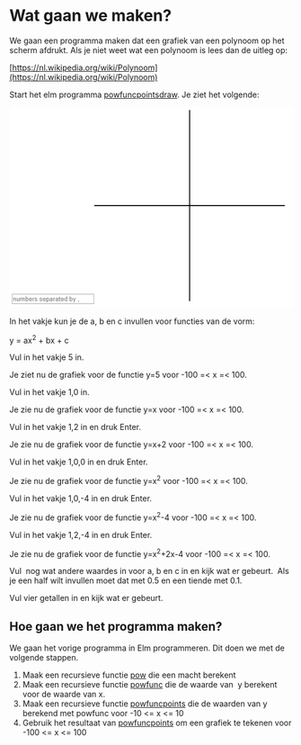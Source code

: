 
# Wat gaan we maken?

We gaan een programma maken dat een grafiek van een polynoom op het scherm afdrukt. Als je niet weet wat een polynoom is lees dan de uitleg op:

[https://nl.wikipedia.org/wiki/Polynoom](https://nl.wikipedia.org/wiki/Polynoom)

Start het elm programma
[powfuncpointsdraw](powfuncpointsdraw). Je ziet het volgende:

![axes](axes.png)

<p>In het vakje kun je de a, b en c invullen voor functies van de vorm:</p>

<p>y = ax<sup>2</sup> + bx + c</p>

<p>Vul in het vakje 5 in.</p>

<p>Je ziet nu de grafiek voor de functie y=5 voor -100 =&lt; x =&lt; 100.</p>


<p>Vul in het vakje 1,0 in.</p>

<p>Je zie nu de grafiek voor de functie y=x voor -100 =&lt; x =&lt; 100.</p>


<p>Vul in het vakje 1,2 in en druk Enter.</p>

<p>Je zie nu de grafiek voor de functie y=x+2 voor -100 =&lt; x =&lt; 100.</p>

<p>Vul in het vakje 1,0,0 in en druk Enter.</p>

<p>Je zie nu de grafiek voor de functie y=x<sup>2</sup> voor -100 =&lt; x =&lt; 100.</p>

<p>Vul in het vakje 1,0,-4 in en druk Enter.</p>

<p>Je zie nu de grafiek voor de functie y=x<sup>2</sup>-4 voor -100 =&lt; x =&lt; 100.</p>

<p>Vul in het vakje 1,2,-4 in en druk Enter.</p>

<p>Je zie nu de grafiek voor de functie y=x<sup>2</sup>+2x-4 voor -100 =&lt; x =&lt; 100.</p>

<p>Vul&nbsp; nog wat andere waardes in voor a, b en c in en kijk wat er gebeurt.&nbsp; Als je een half wilt invullen moet dat met 0.5 en een tiende met 0.1.</p>

<p>Vul vier getallen in en kijk wat er gebeurt.</p>

<h2>Hoe gaan we het programma maken?</h2>
<p>We gaan het vorige programma in Elm programmeren. Dit doen we met de volgende stappen.</p>

<ol>
	<li>Maak een recursieve functie <a href="mypow.ipynb">pow</a> die een macht berekent</li>
	<li>Maak een recursieve functie <a href="mypowfunc.ipynb">powfunc</a> die de waarde van&nbsp; y berekent voor de waarde van x.</li>
	<li>Maak een recursieve functie <a href="powfuncpoints.ipynb">powfuncpoints</a> die de waarden van y berekend met powfunc voor -10 &lt;= x &lt;= 10</li>
	<li>Gebruik het resultaat van <a href="powfuncpointsdraw.ipynb">powfuncpoints</a> om een grafiek te tekenen voor -100 &lt;= x &lt;= 100</li>
</ol>
